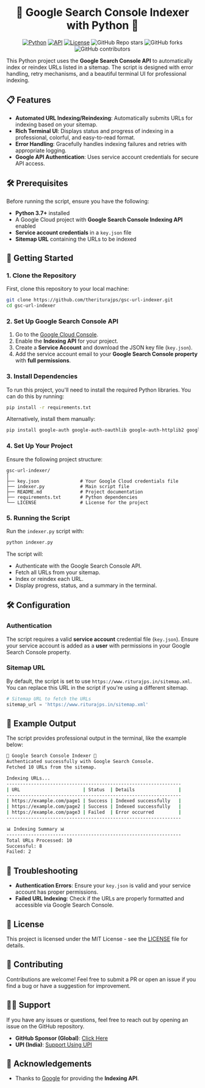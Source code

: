 <div align="center">

# 🚀 Google Search Console Indexer with Python 🚀
[![Python](https://img.shields.io/badge/Python-3.7%2B-blue.svg)](https://www.python.org/)
[![API](https://img.shields.io/badge/Google%20API-Indexing%20API-yellow.svg)](https://developers.google.com/search/apis/indexing-api/v3/)
[![License](https://img.shields.io/badge/License-MIT-green.svg)](https://github.com/theriturajps/gsc-url-indexer/blob/main/LICENSE)
![GitHub Repo stars](https://img.shields.io/github/stars/theriturajps/gsc-url-indexer?style=social)
![GitHub forks](https://img.shields.io/github/forks/theriturajps/gsc-url-indexer?style=social)
![GitHub contributors](https://img.shields.io/github/contributors/theriturajps/gsc-url-indexer)
</div>

This Python project uses the **Google Search Console API** to automatically index or reindex URLs listed in a sitemap. The script is designed with error handling, retry mechanisms, and a beautiful terminal UI for professional indexing.

## 📋 Features

- **Automated URL Indexing/Reindexing**: Automatically submits URLs for indexing based on your sitemap.
- **Rich Terminal UI**: Displays status and progress of indexing in a professional, colorful, and easy-to-read format.
- **Error Handling**: Gracefully handles indexing failures and retries with appropriate logging.
- **Google API Authentication**: Uses service account credentials for secure API access.

## 🛠️ Prerequisites

Before running the script, ensure you have the following:

- **Python 3.7+** installed
- A Google Cloud project with **Google Search Console Indexing API** enabled
- **Service account credentials** in a `key.json` file
- **Sitemap URL** containing the URLs to be indexed

## 🚀 Getting Started

### 1. Clone the Repository

First, clone this repository to your local machine:

```bash
git clone https://github.com/theriturajps/gsc-url-indexer.git
cd gsc-url-indexer
```

### 2. Set Up Google Search Console API

1. Go to the [Google Cloud Console](https://console.cloud.google.com/).
2. Enable the **Indexing API** for your project.
3. Create a **Service Account** and download the JSON key file (`key.json`).
4. Add the service account email to your **Google Search Console property** with **full permissions**.

### 3. Install Dependencies

To run this project, you'll need to install the required Python libraries. You can do this by running:

```bash
pip install -r requirements.txt
```

Alternatively, install them manually:

```bash
pip install google-auth google-auth-oauthlib google-auth-httplib2 google-api-python-client requests xmltodict rich
```

### 4. Set Up Your Project

Ensure the following project structure:

```
gsc-url-indexer/
│
├── key.json               # Your Google Cloud credentials file
├── indexer.py             # Main script file
├── README.md              # Project documentation
├── requirements.txt       # Python dependencies
└── LICENSE                # License for the project
```

### 5. Running the Script

Run the `indexer.py` script with:

```bash
python indexer.py
```

The script will:

- Authenticate with the Google Search Console API.
- Fetch all URLs from your sitemap.
- Index or reindex each URL.
- Display progress, status, and a summary in the terminal.

## 🛠️ Configuration

### Authentication

The script requires a valid **service account** credential file (`key.json`). Ensure your service account is added as a **user** with permissions in your Google Search Console property.

### Sitemap URL

By default, the script is set to use `https://www.riturajps.in/sitemap.xml`. You can replace this URL in the script if you're using a different sitemap.

```python
# Sitemap URL to fetch the URLs
sitemap_url = 'https://www.riturajps.in/sitemap.xml'
```

## 🧾 Example Output

The script provides professional output in the terminal, like the example below:

```bash
🚀 Google Search Console Indexer 🚀
Authenticated successfully with Google Search Console.
Fetched 10 URLs from the sitemap.

Indexing URLs...
----------------------------------------------------------------
| URL                       | Status  | Details                |
----------------------------------------------------------------
| https://example.com/page1 | Success | Indexed successfully   |
| https://example.com/page2 | Success | Indexed successfully   |
| https://example.com/page3 | Failed  | Error occurred         |
----------------------------------------------------------------

📊 Indexing Summary 📊
----------------------------------------------------------------
Total URLs Processed: 10
Successful: 8
Failed: 2
```

## 🔧 Troubleshooting

- **Authentication Errors**: Ensure your `key.json` is valid and your service account has proper permissions.
- **Failed URL Indexing**: Check if the URLs are properly formatted and accessible via Google Search Console.

## 📝 License

This project is licensed under the MIT License - see the [LICENSE](LICENSE) file for details.

## 🤝 Contributing

Contributions are welcome! Feel free to submit a PR or open an issue if you find a bug or have a suggestion for improvement.

## 🙋‍♂️ Support

If you have any issues or questions, feel free to reach out by opening an issue on the GitHub repository.
- **GitHub Sponsor (Global)**: [Click Here](https://github.com/sponsors/theriturajps)
- **UPI (India)**: [Support Using UPI](https://riturajps.vercel.app/)

## 🏅 Acknowledgements

- Thanks to [Google](https://developers.google.com/search/apis/indexing-api/v3/) for providing the **Indexing API**.
